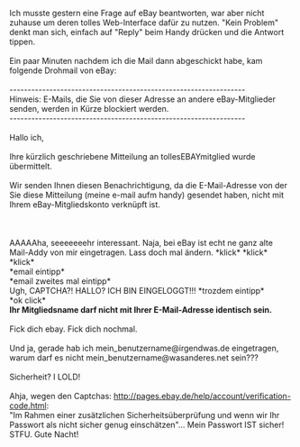 <html><body><p>Ich musste gestern eine Frage auf eBay beantworten, war aber nicht zuhause um deren tolles Web-Interface dafür zu nutzen. "Kein Problem" denkt man sich, einfach auf "Reply" beim Handy drücken und die Antwort tippen.<br>
<br>
Ein paar Minuten nachdem ich die Mail dann abgeschickt habe, kam folgende Drohmail von eBay:<br>
<br>
-----------------------------------------------------------------                                                            <br>
Hinweis: E-Mails, die Sie von dieser Adresse an andere eBay-Mitglieder                                                       <br>
senden, werden in Kürze blockiert werden.                                                                                    <br>
-----------------------------------------------------------------                                                            <br>
                                                                                                                             <br>
Hallo ich,<br>
<br>
Ihre kürzlich geschriebene Mitteilung an tollesEBAYmitglied wurde übermittelt. <br>
<br>
Wir senden Ihnen diesen Benachrichtigung, da die E-Mail-Adresse von der Sie diese Mitteilung (meine e-mail aufm handy) gesendet haben, nicht mit Ihrem eBay-Mitgliedskonto verknüpft ist.<br>
<br>
<br>
<br>
AAAAAha, seeeeeeehr interessant. Naja, bei eBay ist echt ne ganz alte Mail-Addy von mir eingetragen. Lass doch mal ändern. *klick* *klick*<br>
*klick*<br>
*email eintipp*<br>
*email zweites mal eintipp*<br>
Ugh, CAPTCHA?! HALLO? ICH BIN EINGELOGGT!!! *trozdem eintipp*<br>
*ok click*<br>
<strong>Ihr Mitgliedsname darf nicht mit Ihrer E-Mail-Adresse identisch sein.</strong><br>
<br>
Fick dich ebay. Fick dich nochmal.<br>
<br>
Und ja, gerade hab ich mein_benutzername@irgendwas.de eingetragen, warum darf es nicht mein_benutzername@wasanderes.net sein???<br>
<br>
Sicherheit? I LOLD!<br>
<br>
Ahja, wegen den Captchas: <a href="http://pages.ebay.de/help/account/verification-code.html">http://pages.ebay.de/help/account/verification-code.html</a>:<br>
"Im Rahmen einer zusätzlichen Sicherheitsüberprüfung und wenn wir Ihr Passwort als nicht sicher genug einschätzen"... Mein Passwort IST sicher! STFU. Gute Nacht!</p></body></html>